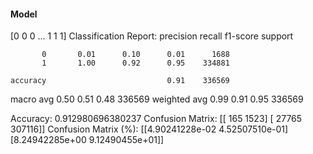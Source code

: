 #### Model
[0 0 0 ... 1 1 1]
Classification Report:
              precision    recall  f1-score   support

           0       0.01      0.10      0.01      1688
           1       1.00      0.92      0.95    334881

    accuracy                           0.91    336569
   macro avg       0.50      0.51      0.48    336569
weighted avg       0.99      0.91      0.95    336569

Accuracy: 0.912980696380237
Confusion Matrix:
[[   165   1523]
 [ 27765 307116]]
Confusion Matrix (%):
[[4.90241228e-02 4.52507510e-01]
 [8.24942285e+00 9.12490455e+01]]
